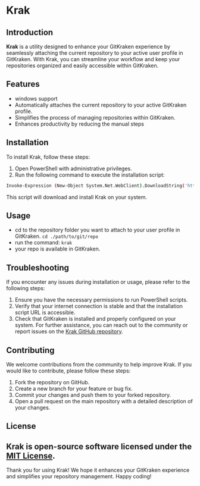 # Krak

## Introduction

**Krak** is a utility designed to enhance your GitKraken experience by seamlessly attaching the current repository to your active user profile in GitKraken. With Krak, you can streamline your workflow and keep your repositories organized and easily accessible within GitKraken.

## Features
- windows support
- Automatically attaches the current repository to your active GitKraken profile.
- Simplifies the process of managing repositories within GitKraken.
- Enhances productivity by reducing the manual steps

## Installation

To install Krak, follow these steps:

1. Open PowerShell with administrative privileges.
2. Run the following command to execute the installation script:
   

```sh {"id":"01HZ29EB62ZQ8703KN73Q9R7MC"}
Invoke-Expression (New-Object System.Net.WebClient).DownloadString('https://raw.githubusercontent.com/billpoulson/krak/main/install.ps1')
```

This script will download and install Krak on your system.

## Usage
- cd to the repository folder you want to attach to your user profile in GitKraken. `cd ./path/to/git/repo`
- run the command:
   `krak`
- your repo is available in GitKraken.

## Troubleshooting

If you encounter any issues during installation or usage, please refer to the following steps:

1. Ensure you have the necessary permissions to run PowerShell scripts.
2. Verify that your internet connection is stable and that the installation script URL is accessible.
3. Check that GitKraken is installed and properly configured on your system.
   For further assistance, you can reach out to the community or report issues on the [Krak GitHub repository](https://github.com/billpoulson/krak).

## Contributing

We welcome contributions from the community to help improve Krak. If you would like to contribute, please follow these steps:

1. Fork the repository on GitHub.
2. Create a new branch for your feature or bug fix.
3. Commit your changes and push them to your forked repository.
4. Open a pull request on the main repository with a detailed description of your changes.

## License

## Krak is open-source software licensed under the [MIT License](LICENSE).

Thank you for using Krak! We hope it enhances your GitKraken experience and simplifies your repository management. Happy coding!
